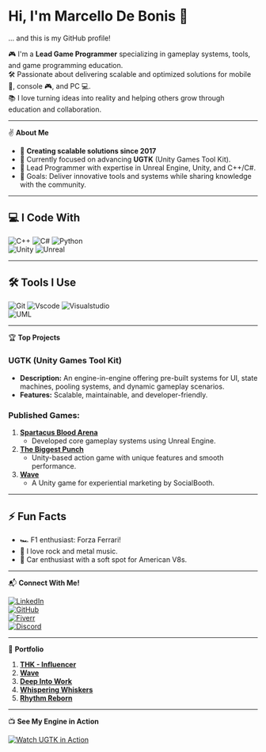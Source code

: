 # Hi, I'm Marcello De Bonis 👋  

... and this is my GitHub profile!  

🎮 I'm a **Lead Game Programmer** specializing in gameplay systems, tools, and game programming education.  
🛠️ Passionate about delivering scalable and optimized solutions for mobile 📱, console 🎮, and PC 💻.  
📚 I love turning ideas into reality and helping others grow through education and collaboration.  

---

✌️ **About Me**  

- 🐞 **Creating scalable solutions since 2017**  
- 🔧 Currently focused on advancing **UGTK** (Unity Games Tool Kit).  
- 💼 Lead Programmer with expertise in Unreal Engine, Unity, and C++/C#.  
- 🌱 Goals: Deliver innovative tools and systems while sharing knowledge with the community.  

---

## 💻 **I Code With**  

![C++](https://skillicons.dev/icons?i=cpp) ![C#](https://skillicons.dev/icons?i=csharp) ![Python](https://skillicons.dev/icons?i=python)  
![Unity](https://skillicons.dev/icons?i=unity) ![Unreal](https://skillicons.dev/icons?i=unreal)  

---

## 🛠️ **Tools I Use**  

![Git](https://skillicons.dev/icons?i=git) ![Vscode](https://skillicons.dev/icons?i=vscode) ![Visualstudio](https://skillicons.dev/icons?i=visualstudio)  
![UML](https://skillicons.dev/icons?i=uml)  

---

🏆 **Top Projects**  

### **UGTK (Unity Games Tool Kit)**  
- **Description:** An engine-in-engine offering pre-built systems for UI, state machines, pooling systems, and dynamic gameplay scenarios.  
- **Features:** Scalable, maintainable, and developer-friendly.  

### **Published Games:**  
1. **[Spartacus Blood Arena](https://store.steampowered.com/app/3227750/Spartacus_Blood_Arena/?l=italian)**  
   - Developed core gameplay systems using Unreal Engine.  
2. **[The Biggest Punch](https://www.stealthcompany.eu/the-biggest-punch/)**  
   - Unity-based action game with unique features and smooth performance.  
3. **[Wave](https://socialbooth.it/gaming/)**  
   - A Unity game for experiential marketing by SocialBooth.

---

## ⚡ **Fun Facts**  

- 🏎️ F1 enthusiast: Forza Ferrari!  
- 🎸 I love rock and metal music.  
- 🚗 Car enthusiast with a soft spot for American V8s.  

---

📬 **Connect With Me!**  

[![LinkedIn](https://img.shields.io/badge/-LinkedIn-0A66C2?logo=linkedin&logoColor=white)](https://www.linkedin.com/in/marcello-de-bonis/)  
[![GitHub](https://skillicons.dev/icons?i=github)](https://github.com/MarcelloDeBonis)  
[![Fiverr](https://img.shields.io/badge/-Fiverr-1DBF73?logo=fiverr&logoColor=white)](https://www.fiverr.com/marcellodebonis?public_mode=true)  
[![Discord](https://img.shields.io/badge/-Discord-5865F2?logo=discord&logoColor=white)](https://discordapp.com/users/326767187194806274)  

---

📂 **Portfolio**  

1. [**THK - Influencer**](https://www.vendittelligames.com/thk-dragoverse)  
2. [**Wave**](https://socialbooth.it/gaming/)  
3. [**Deep Into Work**](https://eventhorizonschool.itch.io/deep-into-work)  
4. [**Whispering Whiskers**](https://eventhorizonschool.itch.io/whispering-whiskers)  
5. [**Rhythm Reborn**](https://eventhorizonschool.itch.io/rhythm-reborn)  

---

📺 **See My Engine in Action**  

[![Watch UGTK in Action](https://img.shields.io/badge/-UGTK%20Demo-FF5733?logo=google-drive&logoColor=white)](https://drive.google.com/file/d/1bFNNZbDuhnd5nmNlE3VeTKPNw_ppphM1/preview)  
